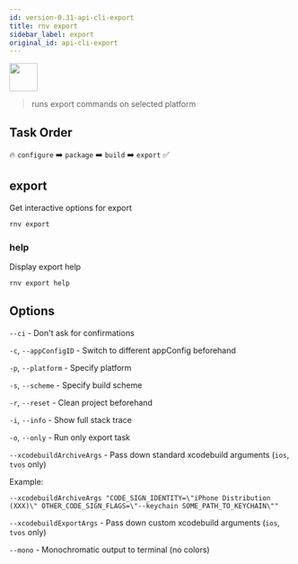 ```yaml
---
id: version-0.31-api-cli-export
title: rnv export
sidebar_label: export
original_id: api-cli-export
---
```


<img src="https://renative.org/img/ic_cli.png" width=50 height=50 />

> runs export commands on selected platform

## Task Order

🔥 `configure` ➡️ `package` ➡️ `build` ➡️ `export` ✅

## export

Get interactive options for export

```bash
rnv export
```

### help

Display export help

```bash
rnv export help
```

## Options

`--ci` - Don't ask for confirmations

`-c`, `--appConfigID` - Switch to different appConfig beforehand

`-p`, `--platform` - Specify platform

`-s`, `--scheme` - Specify build scheme

`-r`, `--reset` - Clean project beforehand

`-i`, `--info` - Show full stack trace

`-o`, `--only` - Run only export task

`--xcodebuildArchiveArgs` - Pass down standard xcodebuild arguments (`ios`, `tvos` only)

Example:

`--xcodebuildArchiveArgs "CODE_SIGN_IDENTITY=\"iPhone Distribution (XXX)\" OTHER_CODE_SIGN_FLAGS=\"--keychain SOME_PATH_TO_KEYCHAIN\""`

`--xcodebuildExportArgs` - Pass down custom xcodebuild arguments (`ios`, `tvos` only)

`--mono` - Monochromatic output to terminal (no colors)

